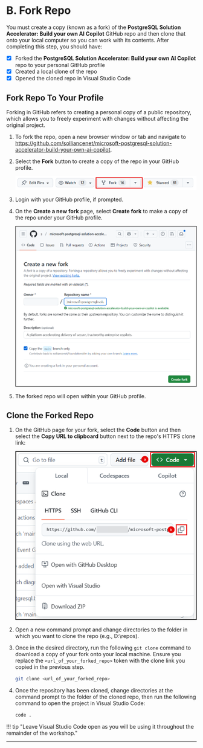# B. Fork Repo

You must create a copy (known as a fork) of the **PostgreSQL Solution Accelerator: Build your own AI Copilot** GitHub repo and then clone that onto your local computer so you can work with its contents. After completing this step, you should have:

- [X] Forked the **PostgreSQL Solution Accelerator: Build your own AI Copilot** repo to your personal GitHub profile
- [X] Created a local clone of the repo
- [X] Opened the cloned repo in Visual Studio Code

## Fork Repo To Your Profile

Forking in GitHub refers to creating a personal copy of a public repository, which allows you to freely experiment with changes without affecting the original project.

1. To fork the repo, open a new browser window or tab and navigate to <https://github.com/solliancenet/microsoft-postgresql-solution-accelerator-build-your-own-ai-copilot>.

2. Select the **Fork** button to create a copy of the repo in your GitHub profile.

    ![The Fork button is highlighted on the GitHub toolbar.](../../img/git-hub-toolbar-fork.png)

3. Login with your GitHub profile, if prompted.

3. On the **Create a new fork** page, select **Create fork** to make a copy of the repo under your GitHub profile.

    ![Screenshot of the Create a new fork page in GitHub.](../../img/github-create-fork.png)

4. The forked repo will open within your GitHub profile.

## Clone the Forked Repo

1. On the GitHub page for your fork, select the **Code** button and then select the **Copy URL to clipboard** button next to the repo's HTTPS clone link:

    ![The GitHub Code menu is expanded and the copy button for the HTTPS clone link is highlighted.](../../img/github-code-clone-https.png)

2. Open a new command prompt and change directories to the folder in which you want to clone the repo (e.g., D:\repos).

3. Once in the desired directory, run the following `git clone` command to download a copy of your fork onto your local machine. Ensure you replace the `<url_of_your_forked_repo>` token with the clone link you copied in the previous step.

    ```bash title=""
    git clone <url_of_your_forked_repo>
    ```

4. Once the repository has been cloned, change directories at the command prompt to the folder of the cloned repo, then run the following command to open the project in Visual Studio Code:

    ```bash title=""
    code .
    ```

!!! tip "Leave Visual Studio Code open as you will be using it throughout the remainder of the workshop."

---
